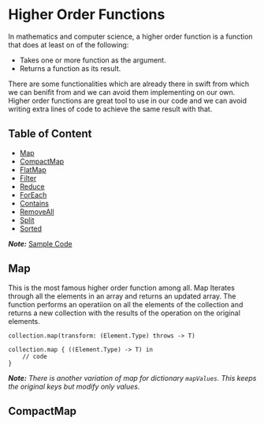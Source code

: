 # **Higher Order Functions**

In mathematics and computer science, a higher order function is a function that does at least on of the following:

- Takes one or more function as the argument.
- Returns a function as its result.

There are some functionalities which are already there in swift from which we can benifit from and we can avoid them implementing on our own. Higher order functions are great tool to use in our code and we can avoid writing extra lines of code to achieve the same result with that.

## Table of Content

* [Map](#Map)
* [CompactMap](#CompactMap)
* [FlatMap](#FlatMap)
* [Filter](#Filter)
* [Reduce](#Reduce)
* [ForEach](#ForEach)
* [Contains](#Contains)
* [RemoveAll](#RemoveAll)
* [Split](#Split)
* [Sorted](#Sorted)

**_Note:_** [Sample Code](HigherOrderFunctions.playground/Contents.swift)

## Map

This is the most famous higher order function among all. Map Iterates through all the elements in an array and returns an updated array.
The function performs an operatiion on all the elements of the collection and returns a new collection with the results of the operation on the original elements.

```
collection.map(transform: (Element.Type) throws -> T)

collection.map { ((Element.Type) -> T) in
	// code
}
```

**_Note:_** *There is another variation of map for dictionary `mapValues`. This keeps the original keys but modify only values.*


## CompactMap